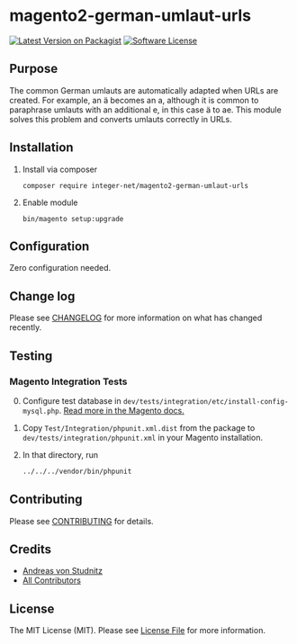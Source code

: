 # magento2-german-umlaut-urls

[![Latest Version on Packagist][ico-version]][link-packagist]
[![Software License][ico-license]](LICENSE.md)


## Purpose

The common German umlauts are automatically adapted when URLs are created. For example, an ä becomes an a, although it is common to paraphrase umlauts with an additional e, in this case ä to ae. This module solves this problem and converts umlauts correctly in URLs.


## Installation

1. Install via composer
    ```
    composer require integer-net/magento2-german-umlaut-urls
    ```
2. Enable module
    ```
    bin/magento setup:upgrade
    ```
## Configuration

Zero configuration needed.

## Change log

Please see [CHANGELOG](CHANGELOG.md) for more information on what has changed recently.

## Testing

### Magento Integration Tests

0. Configure test database in `dev/tests/integration/etc/install-config-mysql.php`. [Read more in the Magento docs.](https://devdocs.magento.com/guides/v2.3/test/integration/integration_test_execution.html) 

1. Copy `Test/Integration/phpunit.xml.dist` from the package to `dev/tests/integration/phpunit.xml` in your Magento installation.

2. In that directory, run
    ``` bash
    ../../../vendor/bin/phpunit
    ```

## Contributing

Please see [CONTRIBUTING](CONTRIBUTING.md) for details.

## Credits

- [Andreas von Studnitz][link-author]
- [All Contributors][link-contributors]

## License

The MIT License (MIT). Please see [License File](LICENSE.txt) for more information.

[ico-version]: https://img.shields.io/packagist/v/integer-net/magento2-german-umlaut-urls.svg?style=flat-square
[ico-license]: https://img.shields.io/badge/license-MIT-brightgreen.svg?style=flat-square
[ico-travis]: https://img.shields.io/travis/integer-net/magento2-german-umlaut-urls/master.svg?style=flat-square
[ico-scrutinizer]: https://scrutinizer-ci.com/g/integer-net/magento2-german-umlaut-urls/badges/coverage.png?b=master
[ico-code-quality]: https://img.shields.io/scrutinizer/g/integer-net/magento2-german-umlaut-urls.svg?style=flat-square

[link-packagist]: https://packagist.org/packages/integer-net/magento2-german-umlaut-urls
[link-travis]: https://travis-ci.org/integer-net/magento2-german-umlaut-urls
[link-scrutinizer]: https://scrutinizer-ci.com/g/integer-net/magento2-german-umlaut-urls/code-structure
[link-code-quality]: https://scrutinizer-ci.com/g/integer-net/magento2-german-umlaut-urls
[link-author]: https://github.com/wigman
[link-contributors]: ../../contributors
